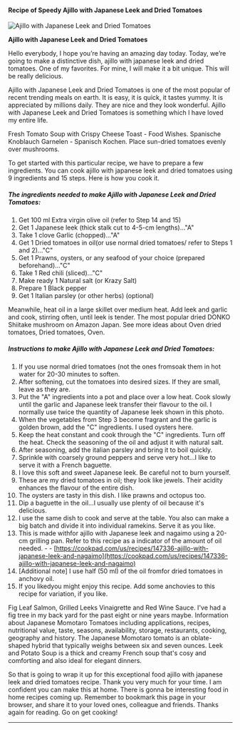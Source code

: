             

#### Recipe of Speedy Ajillo with Japanese Leek and Dried Tomatoes

![Ajillo with Japanese Leek and Dried Tomatoes](https://img-global.cpcdn.com/recipes/6508022202368000/751x532cq70/ajillo-with-japanese-leek-and-dried-tomatoes-recipe-main-photo.jpg)

**Ajillo with Japanese Leek and Dried Tomatoes**

Hello everybody, I hope you’re having an amazing day today. Today, we’re going to make a distinctive dish, ajillo with japanese leek and dried tomatoes. One of my favorites. For mine, I will make it a bit unique. This will be really delicious.

Ajillo with Japanese Leek and Dried Tomatoes is one of the most popular of recent trending meals on earth. It is easy, it is quick, it tastes yummy. It is appreciated by millions daily. They are nice and they look wonderful. Ajillo with Japanese Leek and Dried Tomatoes is something which I have loved my entire life.

Fresh Tomato Soup with Crispy Cheese Toast - Food Wishes. Spanische Knoblauch Garnelen - Spanisch Kochen. Place sun-dried tomatoes evenly over mushrooms.

To get started with this particular recipe, we have to prepare a few ingredients. You can cook ajillo with japanese leek and dried tomatoes using 9 ingredients and 15 steps. Here is how you cook it.

##### The ingredients needed to make Ajillo with Japanese Leek and Dried Tomatoes:

1.  Get 100 ml Extra virgin olive oil (refer to Step 14 and 15)
2.  Get 1 Japanese leek (thick stalk cut to 4-5-cm lengths)…"A"
3.  Take 1 clove Garlic (chopped)…"A"
4.  Get 1 Dried tomatoes in oil(or use normal dried tomatoes/ refer to Steps 1 and 2)…"C"
5.  Get 1 Prawns, oysters, or any seafood of your choice (prepared beforehand)…"C"
6.  Take 1 Red chili (sliced)…"C"
7.  Make ready 1 Natural salt (or Krazy Salt)
8.  Prepare 1 Black pepper
9.  Get 1 Italian parsley (or other herbs) (optional)

Meanwhile, heat oil in a large skillet over medium heat. Add leek and garlic and cook, stirring often, until leek is tender. The most popular dried DONKO Shiitake mushroom on Amazon Japan. See more ideas about Oven dried tomatoes, Dried tomatoes, Oven.

##### Instructions to make Ajillo with Japanese Leek and Dried Tomatoes:

1.  If you use normal dried tomatoes (not the ones fromsoak them in hot water for 20-30 minutes to soften.
2.  After softening, cut the tomatoes into desired sizes. If they are small, leave as they are.
3.  Put the "A" ingredients into a pot and place over a low heat. Cook slowly until the garlic and Japanese leek transfer their flavour to the oil. I normally use twice the quantity of Japanese leek shown in this photo.
4.  When the vegetables from Step 3 become fragrant and the garlic is golden brown, add the "C" ingredients. I used oysters here.
5.  Keep the heat constant and cook through the "C" ingredients. Turn off the heat. Check the seasoning of the oil and adjust it with natural salt.
6.  After seasoning, add the italian parsley and bring it to boil quickly.
7.  Sprinkle with coarsely ground peppers and serve very hot…I like to serve it with a French baguette.
8.  I love this soft and sweet Japanese leek. Be careful not to burn yourself.
9.  These are my dried tomatoes in oil; they look like jewels. Their acidity enhances the flavour of the entire dish.
10.  The oysters are tasty in this dish. I like prawns and octopus too.
11.  Dip a baguette in the oil…I usually use plenty of oil because it's delicious.
12.  I use the same dish to cook and serve at the table. You also can make a big batch and divide it into individual ramekins. Serve it as you like.
13.  This is made withfor ajillo with Japanese leek and nagaimo using a 20-cm grilling pan. Refer to this recipe as a indicator of the amount of oil needed. - - [https://cookpad.com/us/recipes/147336-ajillo-with-japanese-leek-and-nagaimo](https://cookpad.com/us/recipes/147336-ajillo-with-japanese-leek-and-nagaimo)
14.  \[Additional note\] I use half (50 ml) of the oil fromfor dried tomatoes in anchovy oil.
15.  If you likedyou might enjoy this recipe. Add some anchovies to this recipe for variation, if you like.

Fig Leaf Salmon, Grilled Leeks Vinaigrette and Red Wine Sauce. I've had a fig tree in my back yard for the past eight or nine years maybe. Information about Japanese Momotaro Tomatoes including applications, recipes, nutritional value, taste, seasons, availability, storage, restaurants, cooking, geography and history. The Japanese Momotaro tomato is an oblate-shaped hybrid that typically weighs between six and seven ounces. Leek and Potato Soup is a thick and creamy French soup that's cosy and comforting and also ideal for elegant dinners.

So that is going to wrap it up for this exceptional food ajillo with japanese leek and dried tomatoes recipe. Thank you very much for your time. I am confident you can make this at home. There is gonna be interesting food in home recipes coming up. Remember to bookmark this page in your browser, and share it to your loved ones, colleague and friends. Thanks again for reading. Go on get cooking!

* * *